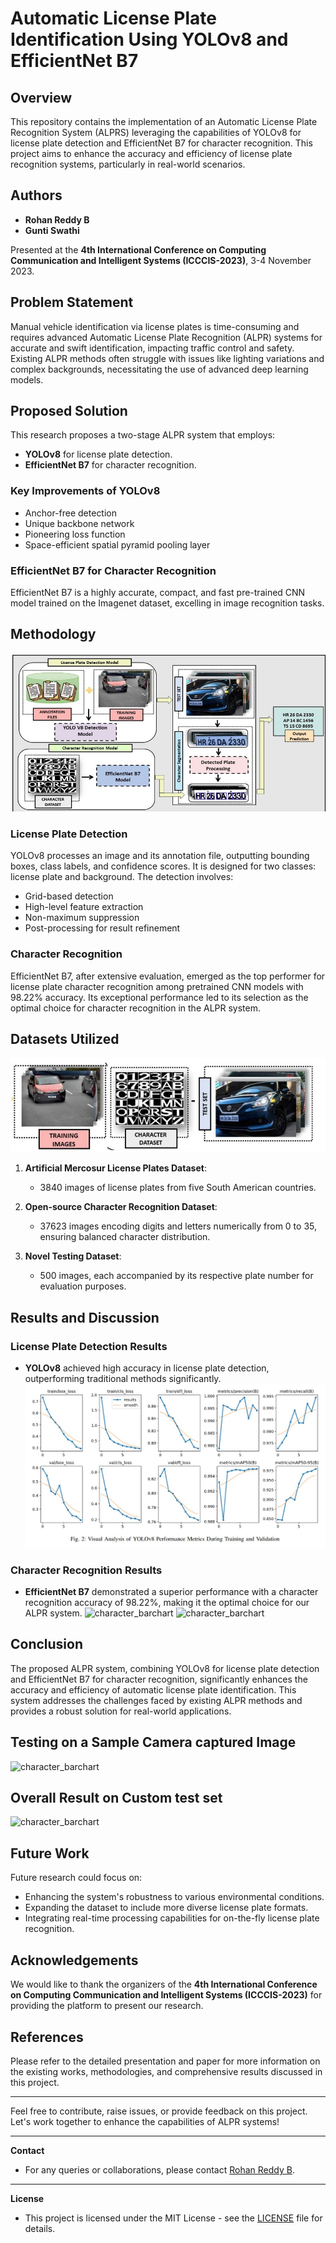 # Automatic License Plate Identification Using YOLOv8 and EfficientNet B7

## Overview

This repository contains the implementation of an Automatic License Plate Recognition System (ALPRS) leveraging the capabilities of YOLOv8 for license plate detection and EfficientNet B7 for character recognition. This project aims to enhance the accuracy and efficiency of license plate recognition systems, particularly in real-world scenarios.   

## Authors
- **Rohan Reddy B**
- **Gunti Swathi**

Presented at the **4th International Conference on Computing Communication and Intelligent Systems (ICCCIS-2023)**, 3-4 November 2023.

## Problem Statement
Manual vehicle identification via license plates is time-consuming and requires advanced Automatic License Plate Recognition (ALPR) systems for accurate and swift identification, impacting traffic control and safety. Existing ALPR methods often struggle with issues like lighting variations and complex backgrounds, necessitating the use of advanced deep learning models.

## Proposed Solution

This research proposes a two-stage ALPR system that employs:
- **YOLOv8** for license plate detection.
- **EfficientNet B7** for character recognition.

### Key Improvements of YOLOv8
- Anchor-free detection
- Unique backbone network
- Pioneering loss function
- Space-efficient spatial pyramid pooling layer

### EfficientNet B7 for Character Recognition
EfficientNet B7 is a highly accurate, compact, and fast pre-trained CNN model trained on the Imagenet dataset, excelling in image recognition tasks.

## Methodology
![architecture](images/img3.jpg)

### License Plate Detection
YOLOv8 processes an image and its annotation file, outputting bounding boxes, class labels, and confidence scores. It is designed for two classes: license plate and background. The detection involves:
- Grid-based detection
- High-level feature extraction
- Non-maximum suppression
- Post-processing for result refinement

### Character Recognition
EfficientNet B7, after extensive evaluation, emerged as the top performer for license plate character recognition among pretrained CNN models with 98.22% accuracy. Its exceptional performance led to its selection as the optimal choice for character recognition in the ALPR system.

## Datasets Utilized
![Dataset](images/img2.jpg)


1. **Artificial Mercosur License Plates Dataset**:
   - 3840 images of license plates from five South American countries.

2. **Open-source Character Recognition Dataset**:
   - 37623 images encoding digits and letters numerically from 0 to 35, ensuring balanced character distribution.

3. **Novel Testing Dataset**:
   - 500 images, each accompanied by its respective plate number for evaluation purposes.

## Results and Discussion

### License Plate Detection Results
- **YOLOv8** achieved high accuracy in license plate detection, outperforming traditional methods significantly.
![Detection](images/img6.jpg)


### Character Recognition Results
- **EfficientNet B7** demonstrated a superior performance with a character recognition accuracy of 98.22%, making it the optimal choice for our ALPR system.
![character_barchart](images/img4)
![character_barchart](images/img5)


## Conclusion

The proposed ALPR system, combining YOLOv8 for license plate detection and EfficientNet B7 for character recognition, significantly enhances the accuracy and efficiency of automatic license plate identification. This system addresses the challenges faced by existing ALPR methods and provides a robust solution for real-world applications.

## Testing on a Sample Camera captured Image
![character_barchart](images/img7)

## Overall Result on Custom test set
![character_barchart](images/img8)


## Future Work

Future research could focus on:
- Enhancing the system's robustness to various environmental conditions.
- Expanding the dataset to include more diverse license plate formats.
- Integrating real-time processing capabilities for on-the-fly license plate recognition.

## Acknowledgements

We would like to thank the organizers of the **4th International Conference on Computing Communication and Intelligent Systems (ICCCIS-2023)** for providing the platform to present our research.

## References

Please refer to the detailed presentation and paper for more information on the existing works, methodologies, and comprehensive results discussed in this project.

---

Feel free to contribute, raise issues, or provide feedback on this project. Let's work together to enhance the capabilities of ALPR systems!

---

**Contact**
- For any queries or collaborations, please contact [Rohan Reddy B](mailto:rohanbadugula9@gmail.com).

---

**License**
- This project is licensed under the MIT License - see the [LICENSE](LICENSE) file for details.
